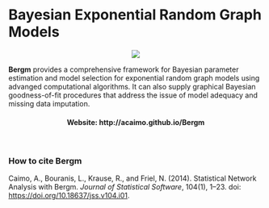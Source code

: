 
# Bayesian Exponential Random Graph Models



<p align="center">
<img src="https://acaimo.github.io/Bergm_logo.png" />
</p>

**Bergm** provides a comprehensive framework for Bayesian parameter estimation and model selection for exponential random graph models using advanged computational algorithms. It can also supply graphical Bayesian goodness-of-fit procedures that address the issue of model adequacy and missing data imputation.

<h4 align="center">
  Website: http://acaimo.github.io/Bergm
</h4>
<br/>

### How to cite **Bergm**

Caimo, A., Bouranis, L., Krause, R., and Friel, N. (2014). Statistical Network Analysis with Bergm. *Journal of Statistical Software*, 104(1), 1–23. doi: https://doi.org/10.18637/jss.v104.i01. 